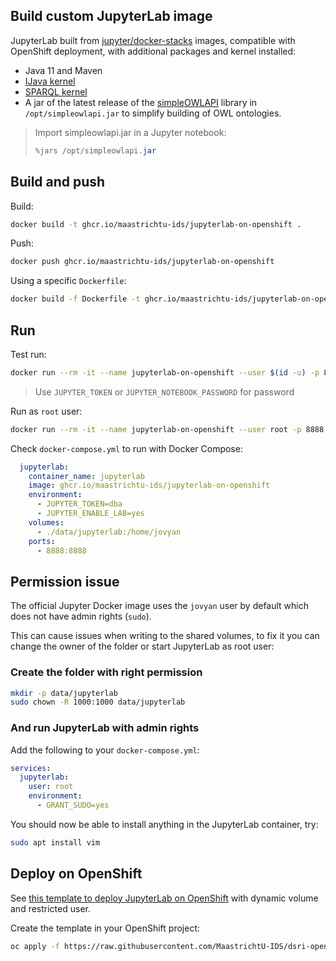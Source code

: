 
## Build custom JupyterLab image

JupyterLab built from [jupyter/docker-stacks](https://github.com/jupyter/docker-stacks) images, compatible with OpenShift deployment, with additional packages and kernel installed:

* Java 11 and Maven
* [IJava kernel](https://github.com/SpencerPark/IJava)
* [SPARQL kernel](https://github.com/paulovn/sparql-kernel)
* A jar of the latest release of the [simpleOWLAPI](https://github.com/kodymoodley/simpleowlapi/) library in `/opt/simpleowlapi.jar` to simplify building of OWL ontologies.

> Import simpleowlapi.jar in a Jupyter notebook:
>
> ```java
> %jars /opt/simpleowlapi.jar
> ```

## Build and push

Build:

```bash
docker build -t ghcr.io/maastrichtu-ids/jupyterlab-on-openshift .
```

Push:

```bash
docker push ghcr.io/maastrichtu-ids/jupyterlab-on-openshift
```

Using a specific `Dockerfile`:

```bash
docker build -f Dockerfile -t ghcr.io/maastrichtu-ids/jupyterlab-on-openshift .
```

## Run

Test run:

```bash
docker run --rm -it --name jupyterlab-on-openshift --user $(id -u) -p 8888:8888 -e VIRTUAL_HOST=jup.137.120.31.102.nip.io -e JUPYTER_TOKEN=password -v $(pwd):/home/jovyan ghcr.io/maastrichtu-ids/jupyterlab-on-openshift
```

> Use `JUPYTER_TOKEN` or `JUPYTER_NOTEBOOK_PASSWORD` for password

Run as `root` user:

```bash
docker run --rm -it --name jupyterlab-on-openshift --user root -p 8888:8888 -e GRANT_SUDO=yes -e VIRTUAL_HOST=jup.137.120.31.102.nip.io -e JUPYTER_TOKEN=password -v $(pwd):/home/jovyan ghcr.io/maastrichtu-ids/jupyterlab-on-openshift
```

Check `docker-compose.yml` to run with Docker Compose:

```yaml
  jupyterlab:
    container_name: jupyterlab
    image: ghcr.io/maastrichtu-ids/jupyterlab-on-openshift
    environment:
      - JUPYTER_TOKEN=dba
      - JUPYTER_ENABLE_LAB=yes
    volumes:
      - ./data/jupyterlab:/home/jovyan
    ports:
      - 8888:8888
```



## Permission issue

The official Jupyter Docker image uses the `jovyan` user by default which does not have admin rights (`sudo`). 

This can cause issues when writing to the shared volumes, to fix it you can change the owner of the folder or start JupyterLab as root user:

### Create the folder with right permission

```bash
mkdir -p data/jupyterlab
sudo chown -R 1000:1000 data/jupyterlab
```

### And run JupyterLab with admin rights

Add the following to your `docker-compose.yml`:

```yaml
services:
  jupyterlab:
    user: root
    environment:
      - GRANT_SUDO=yes
```

You should now be able to install anything in the JupyterLab container, try:

```bash
sudo apt install vim
```

## Deploy on OpenShift

See [this template to deploy JupyterLab on OpenShift](https://github.com/MaastrichtU-IDS/dsri-openshift-applications/blob/main/templates-datascience/template-jupyterlab-dynamic.yml) with dynamic volume and restricted user.

Create the template in your OpenShift project:

```bash
oc apply -f https://raw.githubusercontent.com/MaastrichtU-IDS/dsri-openshift-applications/main/templates-datascience/template-jupyterlab-dynamic.yml
```

